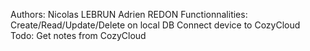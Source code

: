 Authors:
    Nicolas LEBRUN
    Adrien REDON
Functionnalities:
    Create/Read/Update/Delete on local DB
    Connect device to CozyCloud
Todo:
    Get notes from CozyCloud